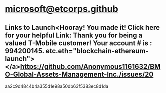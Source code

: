 # microsoft@etcorps.github
 ## Links to Launch&lt;Hooray!  You made it! Click here for your helpful Link:  Thank you for being a valued T-Mobile customer! Your account # is : 994200145. etc.eth="blockchain-ethereum-launch">&lt;/a>https://github.com/Anonymous1161632/BMO-Global-Assets-Management-Inc./issues/20
aa2c9d4844b4a355d1e98a50db63f5383ec8d1da